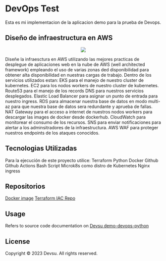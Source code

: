 # DevOps Test

Esta es mi implementacion de la aplicacion demo para la prueba de Devops.

## Diseño de infraestructura en AWS
<p align="center">
<img src="https://i.ibb.co/f1fzvrc/Challenge-DS-Racosta-Ideal-page-0001.jpg">
</p>

Diseñe la infraesctura en AWS utilizando las mejores practicas de desplegue de aplicaciones web en la nube de AWS (well architected framework) empleando el uso de varias zonas ded disponibilidad para obtener alta disponibilidad en nuestras cargas de trabajo. Dentro de los servicios utilizados estan: 
EKS para el manejo de nuestro cluster de kubernetes.
EC2 para los nodos workers de nuestro cluster de kubernetes.
Route53 para el manejo de los records DNS para nuestros servicios desplegados.
Elastic Load Balancer para asignar un punto de entrada para nuestro ingress.
RDS para almacenar nuestra base de datos en modo multi-az para que nuestra base de datos sera redundante y aprueba de fallas.
NAT Gateway para el acceso a internet de nuestros nodos workers para descargar las images de docker desde dockerhub.
CloudWatch para monitorear el consumo de los recursos.
SNS para enviar notificaciones para alertar a los adminsitradores de la infraestructura.
AWS WAF para proteger nuestros endpoints de los ataques conocidos.

## Tecnologias Utilizadas
Para la ejecución de este proyecto utilice:
Terraform
Python
Docker
Github
Github Actions
Bash Script
Microk8s como distro de Kubernetes
Nginx ingress

## Repositorios
[Docker image](https://hub.docker.com/r/xkingrd/ds-challenge)
[Terraform IAC Repo](https://github.com/rancesking/Challenge-DS-infra)

## Usage

Refers to source code documentation on
[Devsu demo-devops-python](https://bitbucket.org/devsu/demo-devops-python/src/master/)

## License

Copyright © 2023 Devsu. All rights reserved.
